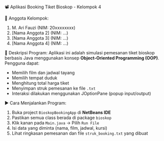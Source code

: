 📽️ Aplikasi Booking Tiket Bioskop - Kelompok 4

👥 Anggota Kelompok:
1. M. Ari Fauzi (NIM: 20xxxxxxxx)
2. [Nama Anggota 2] (NIM: ...)
3. [Nama Anggota 3] (NIM: ...)
4. [Nama Anggota 4] (NIM: ...)

📌 Deskripsi Program:
Aplikasi ini adalah simulasi pemesanan tiket bioskop berbasis Java menggunakan konsep **Object-Oriented Programming (OOP)**. Pengguna dapat:
- Memilih film dan jadwal tayang
- Memilih tempat duduk
- Menghitung total harga tiket
- Menyimpan struk pemesanan ke file `.txt`
- Interaksi dilakukan menggunakan JOptionPane (popup input/output)

▶️ Cara Menjalankan Program:
1. Buka project `BioskopBookingApp` di **NetBeans IDE**
2. Pastikan semua class berada di package `bioskop`
3. Klik kanan pada `Main.java` → Pilih `Run File`
4. Isi data yang diminta (nama, film, jadwal, kursi)
5. Lihat ringkasan pemesanan dan file `struk_booking.txt` yang dibuat

